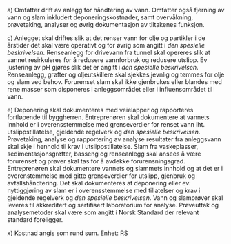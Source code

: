 a) Omfatter drift av anlegg for håndtering av vann. Omfatter også fjerning av vann og slam inkludert deponeringskostnader, samt overvåkning, prøvetaking, analyser og øvrig dokumentasjon av tiltakenes funksjon.

c) Anlegget skal driftes slik at det renser vann for olje og partikler i de årstider det skal være operativt og for øvrig som angitt i *den spesielle beskrivelsen*.
Renseanlegg for drivevann fra tunnel skal opereres slik at vannet resirkuleres for å redusere vannforbruk og redusere utslipp. Ev justering av pH gjøres slik det er angitt i *den spesielle beskrivelsen*.
Renseanlegg, grøfter og oljeutskillere skal sjekkes jevnlig og tømmes for olje og slam ved behov.
Forurenset slam skal ikke gjenbrukes eller blandes med rene masser som disponeres i anleggsområdet eller i influensområdet til vann.

e) Deponering skal dokumenteres med veielapper og rapporteres fortløpende til byggherren.
Entreprenøren skal dokumentere at vannets innhold er i overensstemmelse med grenseverdier for renset vann iht. utslippstillatelse, gjeldende regelverk og *den spesielle beskrivelsen*. Prøvetaking, analyse og rapportering av analyse resultater fra anleggsvann skal skje i henhold til krav i utslippstillatelse.
Slam fra vaskeplasser, sedimentasjonsgrøfter, basseng og renseanlegg skal ansees å være forurenset og prøver skal tas for å avdekke forurensningsgrad. Entreprenøren skal dokumentere vannets og slammets innhold og at det er i overenstemmelse med gitte grenseverdier for utslipp, gjenbruk og avfallshåndtering. Det skal dokumenteres at deponering eller ev. nyttiggjøring av slam er i overensstemmelse med tillatelser og krav i gjeldende regelverk og *den spesielle beskrivelsen*.
Vann og slamprøver skal leveres til akkreditert og sertifisert laboratorium for analyse. Prøveuttak og analysemetoder skal være som angitt i Norsk Standard der relevant standard foreligger.

x) Kostnad angis som rund sum. Enhet: RS

